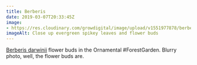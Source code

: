 ```yaml
---
title: Berberis
date: 2019-03-07T20:33:45Z
image: 
- https://res.cloudinary.com/growdigital/image/upload/v1551977878/berberis-0E060A59.jpg
imageAlt: Close up evergreen spikey leaves and flower buds
---
```


[Berberis darwinii](https://pfaf.org/user/plant.aspx?latinname=Berberis+darwinii) flower buds in the Ornamental #ForestGarden. Blurry photo, well, the flower buds are.
